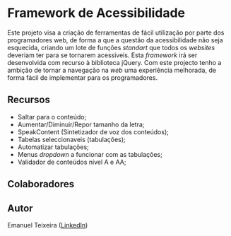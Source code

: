 Framework de Acessibilidade
===========================
Este projeto visa a criação de ferramentas de fácil utilização por parte dos programadores web, de forma a que a questão da acessibilidade não seja esquecida, criando um lote de funções *standart* que todos os *websites* deveriam ter para se tornarem acessiveis. Esta *framework* irá ser desenvolvida com recurso à biblioteca jQuery. Com este projecto tenho a ambição de tornar a navegação na *web* uma experiência melhorada, de forma fácil de implementar para os programadores.

Recursos
--------
* Saltar para o conteúdo;
* Aumentar/Diminuir/Repor tamanho da letra;
* SpeakContent (Sintetizador de voz dos conteúdos);
* Tabelas seleccionaveis (tabulações);
* Automatizar tabulações;
* Menus *dropdown* a funcionar com as tabulações;
* Validador de conteúdos nível A e AA;

Colaboradores
-------------

Autor
-----
Emanuel Teixeira ([LinkedIn](http://pt.linkedin.com/in/emanuelteixeira11))
